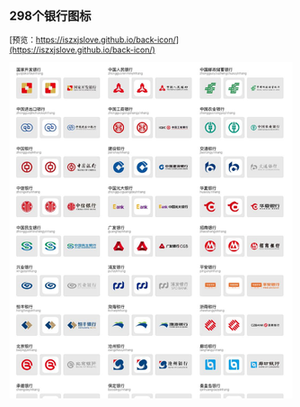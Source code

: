 ## 298个银行图标

[预览：https://iszxjslove.github.io/back-icon/](https://iszxjslove.github.io/back-icon/)

![银行图标](./example.jpg)